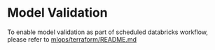 # Model Validation
To enable model validation as part of scheduled databricks workflow, please refer to [mlops/terraform/README.md](../terraform/README.md#setting-up-model-validation)
